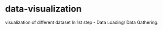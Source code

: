 # data-visualization
visualization of different dataset
In 1st step - Data Loading/ Data Gathering.
